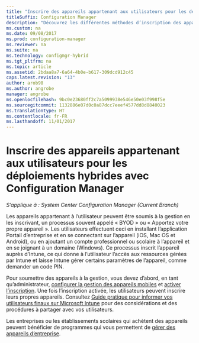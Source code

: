 ```yaml
---
title: "Inscrire des appareils appartenant aux utilisateurs pour les déploiements hybride"
titleSuffix: Configuration Manager
description: "Découvrez les différentes méthodes d’inscription des appareils appartenant aux utilisateurs pour les déploiements hybrides avec Configuration Manager."
ms.custom: na
ms.date: 09/08/2017
ms.prod: configuration-manager
ms.reviewer: na
ms.suite: na
ms.technology: configmgr-hybrid
ms.tgt_pltfrm: na
ms.topic: article
ms.assetid: 2bdaa8a7-6a64-4b0e-b617-309dcd912c45
caps.latest.revision: "13"
author: arob98
ms.author: angrobe
manager: angrobe
ms.openlocfilehash: 9bc0e23680ff2c7a5099938e546e50e03f998f5e
ms.sourcegitcommit: 1132886e07d0c0a87dcc7eeef4577dd8d8840023
ms.translationtype: HT
ms.contentlocale: fr-FR
ms.lasthandoff: 11/01/2017
---
```

# <a name="enroll-user-owned-devices-for-hybrid-deployments-with-configuration-manager"></a>Inscrire des appareils appartenant aux utilisateurs pour les déploiements hybrides avec Configuration Manager

*S’applique à : System Center Configuration Manager (Current Branch)*

Les appareils appartenant à l’utilisateur peuvent être soumis à la gestion en les inscrivant, un processus souvent appelé « BYOD » ou « Apportez votre propre appareil ». Les utilisateurs effectuent ceci en installant l’application Portail d’entreprise et en se connectant sur l’appareil (iOS, Mac OS et Android), ou en ajoutant un compte professionnel ou scolaire à l’appareil et en se joignant à un domaine (Windows). Ce processus inscrit l’appareil auprès d’Intune, ce qui donne à l’utilisateur l’accès aux ressources gérées par Intune et laisse Intune gérer certains paramètres de l’appareil, comme demander un code PIN.

Pour soumettre des appareils à la gestion, vous devez d’abord, en tant qu’administrateur, [configurer la gestion des appareils mobiles](setup-hybrid-mdm.md) et [activer l’inscription](enable-platform-enrollment.md). Une fois l’inscription activée, les utilisateurs peuvent inscrire leurs propres appareils. Consultez [Guide pratique pour informer vos utilisateurs finaux sur Microsoft Intune](https://docs.microsoft.com/intune/end-user-educate) pour des considérations et des procédures à partager avec vos utilisateurs.

Les entreprises ou les établissements scolaires qui achètent des appareils peuvent bénéficier de programmes qui vous permettent de [gérer des appareils d’entreprise](enroll-company-owned-devices.md).
